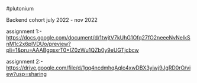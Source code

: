 #plutonium

Backend cohort july 2022 - nov 2022

assignment 1:- https://docs.google.com/document/d/1twjtV7kUhG1Ofq27fO2neeeNvNeIkSnM1c2x6pIVDUo/preview?pli=1&pru=AAABgqsxrT0*IZ0zWu1QZb0y9eUGTjcbcw

assignment 2:- https://drive.google.com/file/d/1gq4ncdmhqAqlc4xwDBX3yiwj9JgRD0rO/view?usp=sharing
